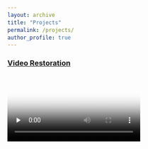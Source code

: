 ```yaml
---
layout: archive
title: "Projects"
permalink: /projects/
author_profile: true
---
```


### [Video Restoration](https://github.com/suyukun666/UFO)

<video id="video" controls="" preload="none" poster="封面">
      <source id="mp4" src="../images/demo.mp4" type="video/mp4">
</videos>

### [Video Surveillance]()

<center>
<img src="../images/eccv20.png">
</center>

### [Video Tracking]()

```html
<video id="video" controls="" preload="none" poster="封面">
      <source id="mp4" src="../images/t1.mp4" type="video/mp4">
</videos>
```


